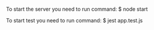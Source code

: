 To start the server you need to run command:
$ node start

To start test you need to run command:
$ jest app.test.js